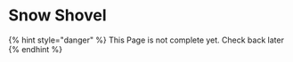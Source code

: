 # Snow Shovel

{% hint style="danger" %}
This Page is not complete yet. Check back later
{% endhint %}

